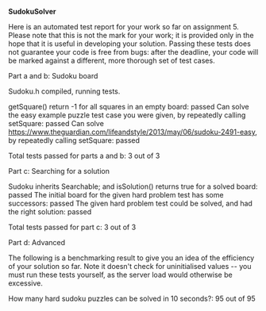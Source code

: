 **SudokuSolver**

Here is an automated test report for your work so far on assignment 5. Please note that this is not the mark for your work; it is provided only in the hope that it is useful in developing your solution. Passing these tests does not guarantee your code is free from bugs: after the deadline, your code will be marked against a different, more thorough set of test cases.

Part a and b: Sudoku board

Sudoku.h compiled, running tests.

getSquare() return -1 for all squares in an empty board: passed
Can solve the easy example puzzle test case you were given, by repeatedly calling setSquare: passed
Can solve https://www.theguardian.com/lifeandstyle/2013/may/06/sudoku-2491-easy, by repeatedly calling setSquare: passed

Total tests passed for parts a and b:
3 out of 3

Part c: Searching for a solution

Sudoku inherits Searchable; and isSolution() returns true for a solved board: passed
The initial board for the given hard problem test has some successors: passed
The given hard problem test could be solved, and had the right solution: passed

Total tests passed for part c:
3 out of 3

Part d: Advanced

The following is a benchmarking result to give you an idea of the efficiency of your solution so far. Note it doesn't check for uninitialised values -- you must run these tests yourself, as the server load would otherwise be excessive.

How many hard sudoku puzzles can be solved in 10 seconds?: 95 out of 95
